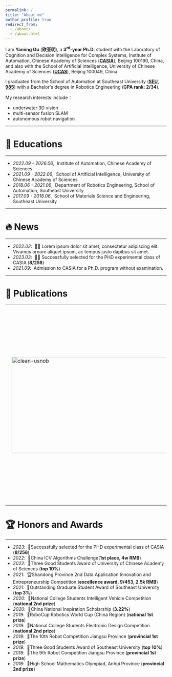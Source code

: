 ```yaml
---
permalink: /
title: "About me"
author_profile: true
redirect_from: 
  - /about/
  - /about.html
---
```


I am **Yaming Ou** (**欧亚明**), a **3<sup>rd</sup>-year Ph.D.** student with the Laboratory of Cognition and Decision Intelligence for Complex Systems, Institute of Automation, Chinese Academy of Sciences (**[CASIA](http://www.ia.cas.cn/)**), Beijing 100190, China, and also with the School of Artificial Intelligence, University of Chinese Academy of Sciences (**[UCAS](https://www.ucas.edu.cn/)**), Beijing 100049, China. 

I graduated from the School of Automation at Southeast University (**[SEU, 985](https://www.seu.edu.cn/)**) with a Bachelor's degree in Robotics Engineering (**GPA rank: 2/34**).

My research interests include：
- underwater 3D vision
- multi-sensor fusion SLAM
- autonomous robot navigation

---
# 📖 Educations
---
- *2022.09 - 2026.06*,&nbsp; Institute of Automation, Chinese Academy of Sciences
- *2021.09 - 2022.06*,&nbsp; School of Artificial Intelligence, University of Chinese Academy of Sciences
- *2018.06 - 2021.06*,&nbsp; Department of Robotics Engineering, School of Automation, Southeast University
- *2017.09 - 2018.06*,&nbsp; School of Materials Science and Engineering, Southeast University

---
# 🔥 News
---
- *2022.02*: &nbsp;🎉🎉 Lorem ipsum dolor sit amet, consectetur adipiscing elit. Vivamus ornare aliquet ipsum, ac tempus justo dapibus sit amet. 
- *2023.03*: &nbsp;🎉🎉 Successfully selected for the PHD experimental class of CASIA (**8/256**)
- *2021.09*: &nbsp;Admission to CASIA for a Ph.D. program without examination.

---
# 📝 Publications 
---
<!--<div class='paper-box'><div class='paper-box-image'><div><div class="badge">NeurIPS 2019</div><img src='../images/500x300.png' alt="sym" width="50%"></div></div>
<div class='paper-box-text' markdown="1">

[FastSpeech: Fast, Robust and Controllable Text to Speech](https://papers.nips.cc/paper/8580-fastspeech-fast-robust-and-controllable-text-to-speech.pdf) \\
**Yi Ren**, Yangjun Ruan, Xu Tan, Tao Qin, Sheng Zhao, Zhou Zhao, Tie-Yan Liu

</div>
</div>
-->
<table style="width:100%;border:none;border-spacing:0px;border-collapse:separate;margin-right:auto;margin-left:auto;">
  <tbody>
    <tr>
      <td style="padding:20px;width:30%;vertical-align:middle;border:none;">
        <img src="../images/500x300.png" alt="clean-usnob" width="500" height="300">
      </td>
      <td style="padding:20px;width:70%;vertical-align:middle;border:none;">
        <a href="https://arxiv.org/abs/2303.11846" target="_blank">
          <papertitle>Dynamic models for Planar Peristaltic Locomotion of a Metameric Earthworm-like Robot</papertitle>
        </a>
        <br>
        Qinyan Zhou,
        Hongbin Fang,
        <strong>Zhihai Bi</strong>,
        Jian Xu
        <br>
        <em>arXiv:2303.11846</em>, 2023
        <br>
        <!-- <a href="https://ieeexplore.ieee.org/abstract/document/10011960/" target="_blank">paper</a> -->
        <p>The proposed model represents a significant advancement in the field of metameric robotics and has the potential to enhance the performance of earthworm-like robots in a variety of challenging environments.</p>
      </td>
    </tr>
  </tbody>
</table>



---
# 🏆 Honors and Awards
---
- *2023*:&nbsp; 📜Successfully selected for the PHD experimental class of CASIA (**8/256**)
- *2022*:&nbsp; 🥇China ICV Algorithms Challenge(**1st place, 4w RMB**)
- *2022*:&nbsp; 📜Three Good Students Award of University of Chinese Academy of Sciences (**top 10%**)
- *2021*:&nbsp; 🏆Shandong Province 2nd Data Application Innovation and Entrepreneurship Competition (**excellence award, 9/453, 2.5k RMB**)
- *2021*:&nbsp; 📜Outstanding Graduate Student Award of Southeast University (**top 3%**)
- *2020*:&nbsp; 🥈National College Students Intelligent Vehicle Competition (**national 2nd prize**)
- *2020*:&nbsp; 📜China National Inspiration Scholarship (**3.22%**)
- *2019*:&nbsp; 🥇RoboCup Robotics World Cup (China Region) (**national 1st prize**)
- *2019*:&nbsp; 🥈National College Students Electronic Design Competition (**national 2nd prize**)
- *2019*:&nbsp; 🥇The 10th Robot Competition Jiangsu Province (**provincial 1st prize**)
- *2019*:&nbsp; 📜Three Good Students Award of Southeast University (**top 10%**)
- *2018*:&nbsp; 🥇The 9th Robot Competition Jiangsu Province (**provincial 1st prize**)
- *2016*:&nbsp; 🥈High School Mathematics Olympiad, Anhui Province (**provincial 2nd prize**)
